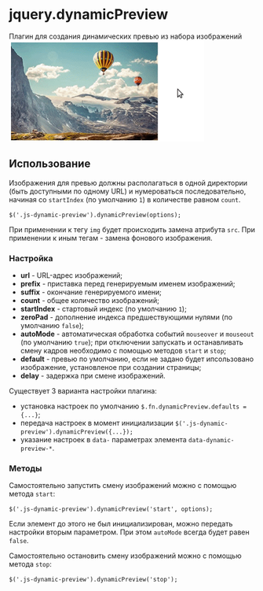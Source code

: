 # jquery.dynamicPreview
Плагин для создания динамических превью из набора изображений
![Example](src/example.gif)

## Использование
Изображения для превью должны располагаться в одной директории (быть доступными по одному URL) и нумероваться
последовательно, начиная со `startIndex` (по умолчанию `1`) в количестве равном `count`. 
```
$('.js-dynamic-preview').dynamicPreview(options);
```
При применении к тегу `img` будет происходить замена атрибута `src`. При применении к иным тегам - замена фонового
изображения.

### Настройка
* **url** - URL-адрес изображений;
* **prefix** - приставка перед генерируемым именем изображений;
* **suffix** - окончание генерируемого имени;
* **count** - общее количество изображений;
* **startIndex** - стартовый индекс (по умолчанию `1`);
* **zeroPad** - дополнение индекса предшествующими нулями (по умолчанию `false`);
* **autoMode** - автоматическая обработка событий `mouseover` и `mouseout` (по умолчанию `true`);
 при отключении запускать и останавливать смену кадров необходимо с помощью методов `start` и `stop`;
* **default** - превью по умолчанию, если не задано будет ипсользовано изображение, установленое при создании страницы;
* **delay** - задержка при смене изображений.

Существует 3 варианта настройки плагина:
* установка настроек по умолчанию `$.fn.dynamicPreview.defaults = {...}`;
* передача настроек в момент инициализации `$('.js-dynamic-preview').dynamicPreview({...});`
* указание настроек в `data-` параметрах элемента `data-dynamic-preview-*`.

### Методы
Самостоятельно запустить смену изображений можно с помощью метода `start`:
```
$('.js-dynamic-preview').dynamicPreview('start', options);
```

Если элемент до этого не был инициализирован, можно передать настройки вторым параметром. При этом `autoMode` всегда
будет равен `false`.

Самостоятельно остановить смену изображений можно с помощью метода `stop`:
```
$('.js-dynamic-preview').dynamicPreview('stop');
```
